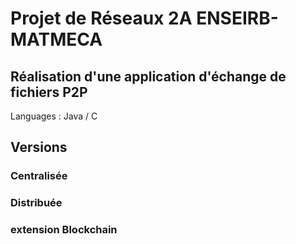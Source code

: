 # Projet de Réseaux 2A ENSEIRB-MATMECA

## Réalisation d'une application d'échange de fichiers P2P
Languages : Java / C

## Versions

### Centralisée


### Distribuée


### extension Blockchain